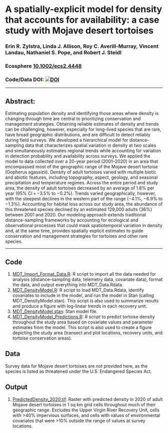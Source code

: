 #  A spatially-explicit model for density that accounts for availability: a case study with Mojave desert tortoises

### Erin R. Zylstra, Linda J. Allison, Roy C. Averill-Murray, Vincent Landau, Nathaniel S. Pope, and Robert J. Steidl

### Ecosphere [10.1002/ecs2.4448](https://esajournals.onlinelibrary.wiley.com/doi/10.1002/ecs2.4448)

### Code/Data DOI: [![DOI](https://doi.org/10.5281/zenodo.7402616.svg)](https://doi.org/10.5281/zenodo.7402616)
_______________________________________________________________________________________________________________________________________

## Abstract:
Estimating population density and identifying those areas where density is changing through time are central to prioritizing conservation and management strategies. Obtaining reliable estimates of density and trends can be challenging, however, especially for long-lived species that are rare, have broad geographic distributions, and are difficult to detect reliably during field surveys. We developed a hierarchical model for distance-sampling data that characterizes spatial variation in density at two scales and simultaneously estimates regional trends while accounting for variation in detection probability and availability across surveys. We applied the model to data collected over a 20-year period (2001–2020) in an area that encompassed most of the geographic range of the Mojave desert tortoise (Gopherus agassizii). Density of adult tortoises varied with multiple biotic and abiotic features, including topography, aspect, geology, and seasonal precipitation and temperature regimes. Across the entire period and study area, the density of adult tortoises decreased by an average of 1.8% per year (95% CI = −3.5% to −0.2%). Trends varied geographically, however, with the steepest declines in the western part of the range (−4.1%, −6.9% to −1.3%). Accounting for habitat loss across our study area, the abundance of this threatened species declined by an estimated 129,000 adults (36%) between 2001 and 2020. Our modeling approach extends traditional distance-sampling frameworks by accounting for ecological and observational processes that could mask spatiotemporal variation in density and, at the same time, provides spatially explicit estimates to guide conservation and management strategies for tortoises and other rare species.
_______________________________________________________________________________________________________________________________________

## Code
1. [MDT_Import_Format_Data.R](MDT_Import_Format_Data.R): R script to import all the data needed for analysis (distance-sampling data, telemetry data, covariate data), format the data, and output everything into MDT_Data.Rdata.
2. [MDT_DensityModel.R](MDT_DensityModel.R): R script to load MDT_Data.Rdata, identify covariates to include in the model, and run the model in Stan (calling MDT_DensityModel.stan). This script is also used to summarize results and produce a figure with log-linear trends in each recovery unit.
3. [MDT_DensityModel.stan](MDT_DensityModel.stan): Stan model file.
4. [MDT_DensityModel_Predictions.R](MDT_DensityModel_Predictions.R): R script to predict tortoise density throughout the study area based on covariate values and parameter estimates from the model.  This script is also used to create a figure depicting the study area (transect and plot locations, recovery units, and tortoise conservation areas).

## Data
Survey data for Mojave desert tortoises are not provided here, as the species is listed as threatened under the U.S. Endangered Species Act. 

## Output
1. [PredictedDensity_2020.tif](PredictedDensity_2020.tif): Raster with predicted density in 2020 of adult Mojave desert tortoises in 1 sq km grid cells throughout much of their geographic range. Excludes the Upper Virgin River Recovery Unit, cells with >40% impervious surfaces, and cells with values of environmental covariates that were >10% outside the range of values at survey locations. 
